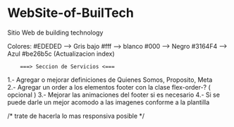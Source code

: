 # WebSite-of-BuilTech
Sitio Web de building technology

Colores: 
#EDEDED --> Gris bajo
#fff    --> blanco
#000    --> Negro
#3164F4 --> Azul
#be26b5c (Actualizacion index)

        ===> Seccion de Servicios <===

1.- Agregar o mejorar definiciones de Quienes Somos, Proposito, Meta        
2.- Agregar un order a los elementos footer con la clase flex-order-? ( opcional )
3.- Mejorar las animaciones del footer si es necesario
4.- Si se puede darle un mejor acomodo a las imagenes conforme a la plantilla

/* trate de hacerla lo mas responsiva posible */
